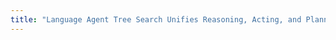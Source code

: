 ```yaml
---
title: "Language Agent Tree Search Unifies Reasoning, Acting, and Planning in Language Models."
---
```

